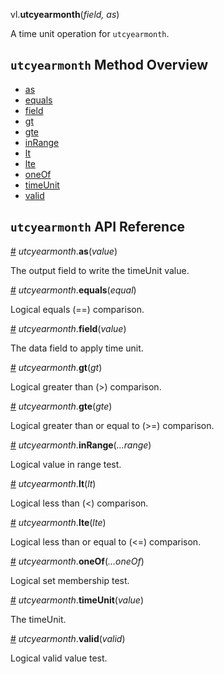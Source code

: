 vl.<b>utcyearmonth</b>(<em>field, as</em>)

A time unit operation for <code>utcyearmonth</code>.

## <code>utcyearmonth</code> Method Overview

* <a href="#as">as</a>
* <a href="#equals">equals</a>
* <a href="#field">field</a>
* <a href="#gt">gt</a>
* <a href="#gte">gte</a>
* <a href="#inRange">inRange</a>
* <a href="#lt">lt</a>
* <a href="#lte">lte</a>
* <a href="#oneOf">oneOf</a>
* <a href="#timeUnit">timeUnit</a>
* <a href="#valid">valid</a>

## <code>utcyearmonth</code> API Reference

<a id="as" href="#as">#</a>
<em>utcyearmonth</em>.<b>as</b>(<em>value</em>)

The output field to write the timeUnit value.

<a id="equals" href="#equals">#</a>
<em>utcyearmonth</em>.<b>equals</b>(<em>equal</em>)

Logical equals (==) comparison.

<a id="field" href="#field">#</a>
<em>utcyearmonth</em>.<b>field</b>(<em>value</em>)

The data field to apply time unit.

<a id="gt" href="#gt">#</a>
<em>utcyearmonth</em>.<b>gt</b>(<em>gt</em>)

Logical greater than (>) comparison.

<a id="gte" href="#gte">#</a>
<em>utcyearmonth</em>.<b>gte</b>(<em>gte</em>)

Logical greater than or equal to (>=) comparison.

<a id="inRange" href="#inRange">#</a>
<em>utcyearmonth</em>.<b>inRange</b>(<em>...range</em>)

Logical value in range test.

<a id="lt" href="#lt">#</a>
<em>utcyearmonth</em>.<b>lt</b>(<em>lt</em>)

Logical less than (<) comparison.

<a id="lte" href="#lte">#</a>
<em>utcyearmonth</em>.<b>lte</b>(<em>lte</em>)

Logical less than or equal to (<=) comparison.

<a id="oneOf" href="#oneOf">#</a>
<em>utcyearmonth</em>.<b>oneOf</b>(<em>...oneOf</em>)

Logical set membership test.

<a id="timeUnit" href="#timeUnit">#</a>
<em>utcyearmonth</em>.<b>timeUnit</b>(<em>value</em>)

The timeUnit.

<a id="valid" href="#valid">#</a>
<em>utcyearmonth</em>.<b>valid</b>(<em>valid</em>)

Logical valid value test.

